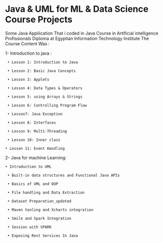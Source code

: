 #  Java & UML for ML & Data Science Course Projects
Some Java Appliication That i coded in Java Course in Artificial intelligence Profissionals Diploma at Egyptian Information Technology Institute
The Course Content Was :

1- Introduction to java :

 	 • Lesson 1: Introduction to Java
	
	 • Lesson 2: Basic Java Concepts
	
 	 • Lesson 3: Applets
	
	 • Lesson 4: Data Types & Operators
	
 	 • Lesson 5: using Arrays & Strings
	
 	 • Lesson 6: Controlling Program Flow
	
 	 • Lesson7: Java Exception
	
	 • Lesson 8: Interfaces
	
  	 • Lesson 9: Multi-Threading
	
	 • Lesson 10: Inner class
	
  	• Lesson 11: Event Handling
  
2- Java for machine Learning:

   	• Introduction to UML
	 
  	 • Built-in data structures and Functional Java APIs
	 
  	 • Basics of UML and OOP
	 
  	 • File handling and Data Extraction
	 
  	 • Dataset Preparation_updated
	 
  	 • Maven tooling and Xcharts integration
	 
  	 • Smile and Spark Integration
	 
  	 • Session with SPARK
	 
  	 • Exposing Rest Services In Java
